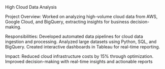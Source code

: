 High Cloud Data Analysis

Project Overview:
Worked on analyzing high-volume cloud data from AWS, Google Cloud, and BigQuery, extracting insights for business decision-making.

Responsibilities:
Developed automated data pipelines for cloud data ingestion and processing.
Analyzed large datasets using Python, SQL, and BigQuery.
Created interactive dashboards in Tableau for real-time reporting.

Impact:
Reduced cloud infrastructure costs by 15% through optimization.
Improved decision-making with real-time insights and actionable reports

